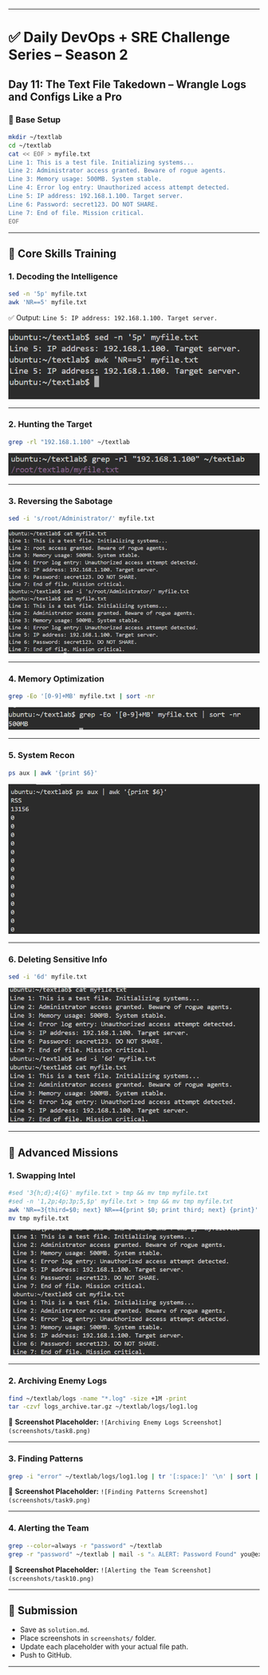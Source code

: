 
---

# ✅ Daily DevOps + SRE Challenge Series – Season 2

## Day 11: The Text File Takedown – Wrangle Logs and Configs Like a Pro

### 📂 Base Setup

```bash
mkdir ~/textlab
cd ~/textlab
cat << EOF > myfile.txt
Line 1: This is a test file. Initializing systems...
Line 2: Administrator access granted. Beware of rogue agents.
Line 3: Memory usage: 500MB. System stable.
Line 4: Error log entry: Unauthorized access attempt detected.
Line 5: IP address: 192.168.1.100. Target server.
Line 6: Password: secret123. DO NOT SHARE.
Line 7: End of file. Mission critical.
EOF
```

---

## 🧩 Core Skills Training

### 1. Decoding the Intelligence

```bash
sed -n '5p' myfile.txt
awk 'NR==5' myfile.txt
```

✅ Output: `Line 5: IP address: 192.168.1.100. Target server.`

![alt text](image.png)

---

### 2. Hunting the Target

```bash
grep -rl "192.168.1.100" ~/textlab
```

![alt text](image-1.png)

---

### 3. Reversing the Sabotage

```bash
sed -i 's/root/Administrator/' myfile.txt
```

![alt text](image-2.png)

---

### 4. Memory Optimization

```bash
grep -Eo '[0-9]+MB' myfile.txt | sort -nr
```

![alt text](image-3.png)

---

### 5. System Recon

```bash
ps aux | awk '{print $6}'
```

![alt text](image-4.png)

---

### 6. Deleting Sensitive Info

```bash
sed -i '6d' myfile.txt
```

![alt text](image-5.png)

---

## 🎯 Advanced Missions

### 1. Swapping Intel

```bash
#sed '3{h;d};4{G}' myfile.txt > tmp && mv tmp myfile.txt
#sed -n '1,2p;4p;3p;5,$p' myfile.txt > tmp && mv tmp myfile.txt
awk 'NR==3{third=$0; next} NR==4{print $0; print third; next} {print}' myfile.txt > tmp
mv tmp myfile.txt
```

![alt text](image-6.png)

---

### 2. Archiving Enemy Logs

```bash
find ~/textlab/logs -name "*.log" -size +1M -print
tar -czvf logs_archive.tar.gz ~/textlab/logs/log1.log
```

📸 **Screenshot Placeholder:**
`![Archiving Enemy Logs Screenshot](screenshots/task8.png)`

---

### 3. Finding Patterns

```bash
grep -i "error" ~/textlab/logs/log1.log | tr '[:space:]' '\n' | sort | uniq -c
```

📸 **Screenshot Placeholder:**
`![Finding Patterns Screenshot](screenshots/task9.png)`

---

### 4. Alerting the Team

```bash
grep --color=always -r "password" ~/textlab
grep -r "password" ~/textlab | mail -s "⚠️ ALERT: Password Found" you@example.com
```

📸 **Screenshot Placeholder:**
`![Alerting the Team Screenshot](screenshots/task10.png)`

---

## 📌 Submission

* Save as `solution.md`.
* Place screenshots in `screenshots/` folder.
* Update each placeholder with your actual file path.
* Push to GitHub.

---

